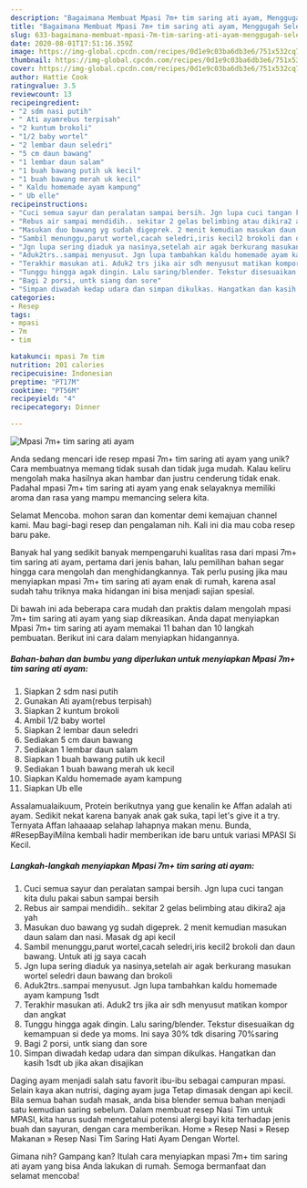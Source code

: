 ```yaml
---
description: "Bagaimana Membuat Mpasi 7m+ tim saring ati ayam, Menggugah Selera"
title: "Bagaimana Membuat Mpasi 7m+ tim saring ati ayam, Menggugah Selera"
slug: 633-bagaimana-membuat-mpasi-7m-tim-saring-ati-ayam-menggugah-selera
date: 2020-08-01T17:51:16.359Z
image: https://img-global.cpcdn.com/recipes/0d1e9c03ba6db3e6/751x532cq70/mpasi-7m-tim-saring-ati-ayam-foto-resep-utama.jpg
thumbnail: https://img-global.cpcdn.com/recipes/0d1e9c03ba6db3e6/751x532cq70/mpasi-7m-tim-saring-ati-ayam-foto-resep-utama.jpg
cover: https://img-global.cpcdn.com/recipes/0d1e9c03ba6db3e6/751x532cq70/mpasi-7m-tim-saring-ati-ayam-foto-resep-utama.jpg
author: Hattie Cook
ratingvalue: 3.5
reviewcount: 13
recipeingredient:
- "2 sdm nasi putih"
- " Ati ayamrebus terpisah"
- "2 kuntum brokoli"
- "1/2 baby wortel"
- "2 lembar daun seledri"
- "5 cm daun bawang"
- "1 lembar daun salam"
- "1 buah bawang putih uk kecil"
- "1 buah bawang merah uk kecil"
- " Kaldu homemade ayam kampung"
- " Ub elle"
recipeinstructions:
- "Cuci semua sayur dan peralatan sampai bersih. Jgn lupa cuci tangan kita dulu pakai sabun sampai bersih"
- "Rebus air sampai mendidih.. sekitar 2 gelas belimbing atau dikira2 aja yah"
- "Masukan duo bawang yg sudah digeprek. 2 menit kemudian masukan daun salam dan nasi. Masak dg api kecil"
- "Sambil menunggu,parut wortel,cacah seledri,iris kecil2 brokoli dan daun bawang. Untuk ati jg saya cacah"
- "Jgn lupa sering diaduk ya nasinya,setelah air agak berkurang masukan wortel seledri daun bawang dan brokoli"
- "Aduk2trs..sampai menyusut. Jgn lupa tambahkan kaldu homemade ayam kampung 1sdt"
- "Terakhir masukan ati. Aduk2 trs jika air sdh menyusut matikan kompor dan angkat"
- "Tunggu hingga agak dingin. Lalu saring/blender. Tekstur disesuaikan dg kemampuan si dede ya moms. Ini saya 30% tdk disaring 70%saring"
- "Bagi 2 porsi, untk siang dan sore"
- "Simpan diwadah kedap udara dan simpan dikulkas. Hangatkan dan kasih 1sdt ub jika akan disajikan"
categories:
- Resep
tags:
- mpasi
- 7m
- tim

katakunci: mpasi 7m tim 
nutrition: 201 calories
recipecuisine: Indonesian
preptime: "PT17M"
cooktime: "PT56M"
recipeyield: "4"
recipecategory: Dinner

---
```



![Mpasi 7m+ tim saring ati ayam](https://img-global.cpcdn.com/recipes/0d1e9c03ba6db3e6/751x532cq70/mpasi-7m-tim-saring-ati-ayam-foto-resep-utama.jpg)

Anda sedang mencari ide resep mpasi 7m+ tim saring ati ayam yang unik? Cara membuatnya memang tidak susah dan tidak juga mudah. Kalau keliru mengolah maka hasilnya akan hambar dan justru cenderung tidak enak. Padahal mpasi 7m+ tim saring ati ayam yang enak selayaknya memiliki aroma dan rasa yang mampu memancing selera kita.

Selamat Mencoba. mohon saran dan komentar demi kemajuan channel kami. Mau bagi-bagi resep dan pengalaman nih. Kali ini dia mau coba resep baru pake.

Banyak hal yang sedikit banyak mempengaruhi kualitas rasa dari mpasi 7m+ tim saring ati ayam, pertama dari jenis bahan, lalu pemilihan bahan segar hingga cara mengolah dan menghidangkannya. Tak perlu pusing jika mau menyiapkan mpasi 7m+ tim saring ati ayam enak di rumah, karena asal sudah tahu triknya maka hidangan ini bisa menjadi sajian spesial.


Di bawah ini ada beberapa cara mudah dan praktis dalam mengolah mpasi 7m+ tim saring ati ayam yang siap dikreasikan. Anda dapat menyiapkan Mpasi 7m+ tim saring ati ayam memakai 11 bahan dan 10 langkah pembuatan. Berikut ini cara dalam menyiapkan hidangannya.

<!--inarticleads1-->

##### Bahan-bahan dan bumbu yang diperlukan untuk menyiapkan Mpasi 7m+ tim saring ati ayam:

1. Siapkan 2 sdm nasi putih
1. Gunakan  Ati ayam(rebus terpisah)
1. Siapkan 2 kuntum brokoli
1. Ambil 1/2 baby wortel
1. Siapkan 2 lembar daun seledri
1. Sediakan 5 cm daun bawang
1. Sediakan 1 lembar daun salam
1. Siapkan 1 buah bawang putih uk kecil
1. Sediakan 1 buah bawang merah uk kecil
1. Siapkan  Kaldu homemade ayam kampung
1. Siapkan  Ub elle


Assalamualaikuum, Protein berikutnya yang gue kenalin ke Affan adalah ati ayam. Sedikit nekat karena banyak anak gak suka, tapi let&#39;s give it a try. Ternyata Affan lahaaaap selahap lahapnya makan menu. Bunda, #ResepBayiMilna kembali hadir memberikan ide baru untuk variasi MPASI Si Kecil. 

<!--inarticleads2-->

##### Langkah-langkah menyiapkan Mpasi 7m+ tim saring ati ayam:

1. Cuci semua sayur dan peralatan sampai bersih. Jgn lupa cuci tangan kita dulu pakai sabun sampai bersih
1. Rebus air sampai mendidih.. sekitar 2 gelas belimbing atau dikira2 aja yah
1. Masukan duo bawang yg sudah digeprek. 2 menit kemudian masukan daun salam dan nasi. Masak dg api kecil
1. Sambil menunggu,parut wortel,cacah seledri,iris kecil2 brokoli dan daun bawang. Untuk ati jg saya cacah
1. Jgn lupa sering diaduk ya nasinya,setelah air agak berkurang masukan wortel seledri daun bawang dan brokoli
1. Aduk2trs..sampai menyusut. Jgn lupa tambahkan kaldu homemade ayam kampung 1sdt
1. Terakhir masukan ati. Aduk2 trs jika air sdh menyusut matikan kompor dan angkat
1. Tunggu hingga agak dingin. Lalu saring/blender. Tekstur disesuaikan dg kemampuan si dede ya moms. Ini saya 30% tdk disaring 70%saring
1. Bagi 2 porsi, untk siang dan sore
1. Simpan diwadah kedap udara dan simpan dikulkas. Hangatkan dan kasih 1sdt ub jika akan disajikan


Daging ayam menjadi salah satu favorit ibu-ibu sebagai campuran mpasi. Selain kaya akan nutrisi, daging ayam juga Tetap dimasak dengan api kecil. Bila semua bahan sudah masak, anda bisa blender semua bahan menjadi satu kemudian saring sebelum. Dalam membuat resep Nasi Tim untuk MPASI, kita harus sudah mengetahui potensi alergi bayi kita terhadap jenis buah dan sayuran, dengan cara memberikan. Home » Resep Nasi » Resep Makanan » Resep Nasi Tim Saring Hati Ayam Dengan Wortel. 

Gimana nih? Gampang kan? Itulah cara menyiapkan mpasi 7m+ tim saring ati ayam yang bisa Anda lakukan di rumah. Semoga bermanfaat dan selamat mencoba!
